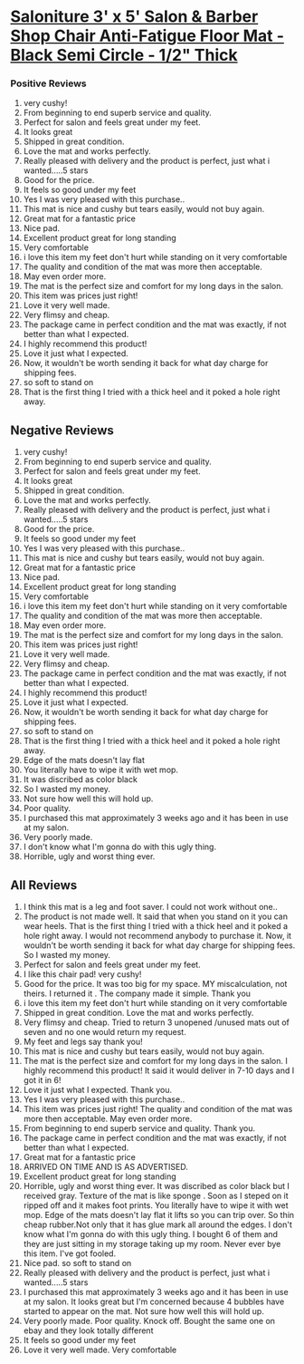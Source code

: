 # [Saloniture 3&#x27; x 5&#x27; Salon &amp; Barber Shop Chair Anti-Fatigue Floor Mat - Black Semi Circle - 1/2&quot; Thick](https://products.checkmycream.com/products/Saloniture-3&#x27;-x-5&#x27;-Salon-and-Barber-Shop-Chair-Anti-Fatigue-Floor-Mat-Black-Semi-Circle-12&quot;-Thick.html)

### Positive Reviews

<ol>
      <li>very cushy!</li>
      <li>From beginning to end superb service and quality.</li>
      <li>Perfect for salon and feels great under my feet.</li>
      <li>It looks great</li>
      <li>Shipped in great condition.</li>
      <li>Love the mat and works perfectly.</li>
      <li>Really pleased with delivery and the product is perfect, just what i wanted.....5 stars</li>
      <li>Good for the price.</li>
      <li>It feels so good under my feet</li>
      <li>Yes I was very pleased with this purchase..</li>
      <li>This mat is nice and cushy but tears easily, would not buy again.</li>
      <li>Great mat for a fantastic price</li>
      <li>Nice pad.</li>
      <li>Excellent product  great for long standing</li>
      <li>Very comfortable</li>
      <li>i love this item my feet don&#x27;t hurt while standing on it very comfortable</li>
      <li>The quality and condition of the mat was more then acceptable.</li>
      <li>May even order more.</li>
      <li>The mat is the perfect size and comfort for my long days in the salon.</li>
      <li>This item was prices just right!</li>
      <li>Love it very well made.</li>
      <li>Very flimsy and cheap.</li>
      <li>The package came in perfect condition and the mat was exactly, if not better than what I expected.</li>
      <li>I highly recommend this product!</li>
      <li>Love it just what I expected.</li>
      <li>Now, it wouldn&#x27;t be worth sending it back for what day charge for shipping fees.</li>
      <li>so soft to stand on</li>
      <li>That is the first thing I tried with a thick heel and it poked a hole right away.</li>
</ol>


<h2>Negative Reviews</h2>
<ol>
<li> very cushy!</li>
<li> From beginning to end superb service and quality.</li>
<li> Perfect for salon and feels great under my feet.</li>
<li> It looks great</li>
<li> Shipped in great condition.</li>
<li> Love the mat and works perfectly.</li>
<li> Really pleased with delivery and the product is perfect, just what i wanted.....5 stars</li>
<li> Good for the price.</li>
<li> It feels so good under my feet</li>
<li> Yes I was very pleased with this purchase..</li>
<li> This mat is nice and cushy but tears easily, would not buy again.</li>
<li> Great mat for a fantastic price</li>
<li> Nice pad.</li>
<li> Excellent product  great for long standing</li>
<li> Very comfortable</li>
<li> i love this item my feet don&#x27;t hurt while standing on it very comfortable</li>
<li> The quality and condition of the mat was more then acceptable.</li>
<li> May even order more.</li>
<li> The mat is the perfect size and comfort for my long days in the salon.</li>
<li> This item was prices just right!</li>
<li> Love it very well made.</li>
<li> Very flimsy and cheap.</li>
<li> The package came in perfect condition and the mat was exactly, if not better than what I expected.</li>
<li> I highly recommend this product!</li>
<li> Love it just what I expected.</li>
<li> Now, it wouldn&#x27;t be worth sending it back for what day charge for shipping fees.</li>
<li> so soft to stand on</li>
<li> That is the first thing I tried with a thick heel and it poked a hole right away.</li>
<li> Edge of the mats doesn&#x27;t lay flat</li>
<li> You literally have to wipe it with wet mop.  </li>
<li> It was discribed as color black</li>
<li> So I wasted my money.</li>
<li> Not sure how well this will hold up.</li>
<li> Poor quality.</li>
<li> I purchased this mat approximately 3 weeks ago and it has been in use at my salon.</li>
<li> Very poorly made.</li>
<li> I don&#x27;t know what I&#x27;m gonna do with this ugly thing.</li>
<li> Horrible, ugly and worst thing ever.</li>
</ol>

<h2>All Reviews</h2>

<ol>
    <li> I think this mat is a leg and foot saver. I could not work without one..</li>
    <li> The product is not made well. It said that when you stand on it you can wear heels. That is the first thing I tried with a thick heel and it poked a hole right away. I would not recommend anybody to purchase it. Now, it wouldn&#x27;t be worth sending it back for what day charge for shipping fees. So I wasted my money.</li>
    <li> Perfect for salon and feels great under my feet.</li>
    <li> I like this chair pad! very cushy!</li>
    <li> Good for the price. It was too big for my space. MY miscalculation, not theirs. I returned it . The company made it simple. Thank you</li>
    <li> i love this item my feet don&#x27;t hurt while standing on it very comfortable</li>
    <li> Shipped in great condition. Love the mat and works perfectly.</li>
    <li> Very flimsy and cheap. Tried to return 3 unopened /unused mats out of seven and no one would return my request.</li>
    <li> My feet and legs say thank you!</li>
    <li> This mat is nice and cushy but tears easily, would not buy again.</li>
    <li> The mat is the perfect size and comfort for my long days in the salon. I highly recommend this product! It said it would deliver in 7-10 days and I got it in 6!</li>
    <li> Love it just what I expected. Thank you.</li>
    <li> Yes I was very pleased with this purchase..</li>
    <li> This item was prices just right! The quality and condition of the mat was more then acceptable. May even order more.</li>
    <li> From beginning to end superb service and quality. Thank you.</li>
    <li> The package came in perfect condition and the mat was exactly, if not better than what I expected.</li>
    <li> Great mat for a fantastic price</li>
    <li> ARRIVED ON TIME AND IS AS ADVERTISED.</li>
    <li> Excellent product  great for long standing</li>
    <li> Horrible, ugly and worst thing ever. It was discribed as color black but I received gray. Texture of the mat is like sponge . Soon as I steped on it ripped off and it makes foot prints. You literally have to wipe it with wet mop.  Edge of the mats doesn&#x27;t lay flat it lifts so you can trip over. So thin cheap rubber.Not only that it has glue mark all around the edges. I don&#x27;t know what I&#x27;m gonna do with this ugly thing. I bought 6 of them and they are just sitting in my storage taking up my room. Never ever bye this item. I&#x27;ve got fooled.</li>
    <li> Nice pad. so soft to stand on</li>
    <li> Really pleased with delivery and the product is perfect, just what i wanted.....5 stars</li>
    <li> I purchased this mat approximately 3 weeks ago and it has been in use at my salon. It looks great but I&#x27;m concerned because 4 bubbles have started to appear on the mat. Not sure how well this will hold up.</li>
    <li> Very poorly made. Poor quality. Knock off. Bought the same one on ebay and they look totally different</li>
    <li> It feels so good under my feet</li>
    <li> Love it very well made. Very comfortable</li>
</ol>




